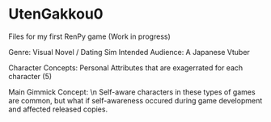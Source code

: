 # UtenGakkou0
Files for my first RenPy game (Work in progress)

Genre: Visual Novel / Dating Sim
Intended Audience: A Japanese Vtuber

Character Concepts: Personal Attributes that are exagerrated for each character (5)

Main Gimmick Concept: \n
Self-aware characters in these types of games are common, but what if self-awareness occured during game development and affected released copies.

